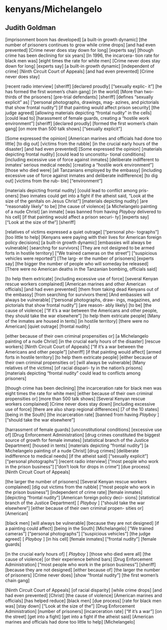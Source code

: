 # kenyans/Michelangelo
## Judith Goldman
[imprisonment boom has developed] [a built-in growth dynamic] [the
number of prisoners continues to grow while crime drops] [and had
even prevented] [Crime never does stay down for long] [experts say]
[though crime has been declining for six years] [In 1996, the incarcera-
tion rate for black men was] [eight times the rate for white men]
[Crime never does stay down for long] [experts say] [a built-in growth
dynamic] [independent of crime] [Ninth Circuit Court of Appeals]
[and had even prevented] [Crime never does stay]

[recent radio interview] [sheriff] [declared proudly] [“sexually explic-
it”] [he has formed the first women’s chain gang] [in the world] [More
than two-thirds of the prisoners] [pre-trial defendants] [sheriff]
[defines “sexually explicit” as] [“personal photographs, drawings, mag-
azines, and pictorials that show frontal nudity”] [if that painting would
affect prison security] [the judge agreed] [allowing materials depicting
“frontal nudity” in the cells] [could lead to] [harassment of female
guards, creating a “hostile work environment”] [sheriff] [declared
proudly] [formed the first women’s chain gang] [on more than 500 talk
shows] [“sexually explicit”]

[Some expressed the opinion] [American marines and officials had done
too little] [to dig out] [victims from the rubble] [in the crucial early
hours of the disaster] [and had even prevented] [Some expressed the
opinion] [materials depicting frontal nudity] [could lead to unconstitu-
tional conditions] [including excessive use of force against inmates]
[deliberate indifferent to inmates’ serious medical needs] [creating a
“hostile work environment”] [those who died were] [all Tanzanians
employed by the embassy] [including excessive use of force against
inmates and deliberate indifference] [to dig out] [victims from the rub-
ble] [“environment”]

[materials depicting frontal nudity] [could lead to conflict among pris-
oners] [two inmates could get into a fight if the atheist said, “Look at
the size of the genitals on Jesus Christ”] [materials depicting nudity]
[are “reasonably likely” to be] [the cause of violence] [a Michelangelo
painting of a nude Christ] [an inmate] [was banned from having
 _Playboy_ delivered to his cell] [if that painting would affect a prison
securi-
ty] [experts say] [“Look at the size of the”] [sheriff]

[relatives of victims expressed a quiet outrage] [“personal pho-
tographs”] [too little to help] [Kenyans were paying with their lives for
American foreign policy decisions] [a built-in growth dynamic]
[embassies will always be vulnerable] [searchng for survivors] [They
are not designed to be armed forts in hostile territory] [“We trained
cameras on the street”] [“suspicious vehicles were reported”] [The larg-
er the number of prisoners] [experts say] [the bigger the number of
people who will someday be released] [There were no American deaths
in the Tanzanian bombing, officials said]

[to help them extricate] [including excessive use of force] [several
Kenyan rescue workers complained] [American marines and other
American officials] [and had even prevented] [them from taking dead
Kenyans out of the embassy] [from searching for survivors there] [And
embassies will always be vulnerable] [“personal photographs, draw-
ings, magazines, and pictorials that show frontal nudity”] [are reason-
ably likely] [to be] [the cause of violence] [“If it’s a war between the
Americans and other people, they should take the war elsewhere”] [to
help them extricate people] [Many of the inmates are housed in tents]
[in hostile territory] [there were no American] [quiet outrage] [frontal
nudity]

[either because of their own criminal propensities or] [a Michelangelo
painting of a nude Christ] [in the crucial early hours of the disaster]
[rescue workers] [Ninth Circuit Court of Appeals] [“If it’s a war
between the Americans and other people”] [sheriff] [if that painting
would affect] [armed forts in hostile territory] [to help them extricate
people] [either because of their own criminal propensities or] [will
always be vulnerable] [Many relatives of the victims] [of racial dispari-
ty in the nation’s prisons] [materials depicting “frontal nudity” could
lead to conflicts among prisoners]

[though crime has been declining] [the incarceration rate for black men
was eight times the rate for white men] [either because of their own
criminal propensities or] [more than 500 talk shows] [Several Kenyan
rescue workers complained] [Crime never does stay down] [including
excessive use of force] [there are also sharp regional differences] [7 of
the 10 states] [being in the South] [the incarceration rate] [banned from
having _Playboy_ ] [“should take the war elsewhere”]

[harrassment of female guards] [unconstitutional conditions] [excessive
use of] [Drug Enforcement Administration] [drug crimes constituted
the biggest source of growth for female inmates] [statistical branch of
the Justice Department] [housed in tents] [materials depicting “frontal
nudity”] [a Michelangelo painting of a nude Christ] [drug crimes]
[deliberate indifference to medical needs] [if the atheist said] [“sexually
explicit”] [“personal photographs”] [recent radio interview] [“most
people who work in the prison business”] [“don’t look for drops in
crime”] [due process] [Ninth Circuit Court of Appeals]

[the larger the number of prisoners] [Several Kenyan rescue workers
complained] [dig out victims from the rubble] [“most people who
work in the prison business”] [independent of crime rate] [female
inmates] [depicting “frontal nudity”] [American foreign policy deci-
sions] [statistical branch of the Justice Department] [ _Playboy_ ] [“should
take the war elsewhere”] [either because of their own criminal propen-
sities or] [American]

[black men] [will always be vulnerable] [because they are not
designed] [if a painting could affect] [being in the South]
[Michelangelo] [“We trained cameras”] [“personal photographs”]
[“suspicious vehicles”] [the judge agreed] [ _Playboy_ ] [in his cell]
[female inmates] [“frontal nudity”] [female guards]

[in the crucial early hours of] [ _Playboy_ ] [those who died were all] [the
cause of violence] [or their experience behind bars] [Drug Enforcement
Administration] [“most people who work in the prison business”]
[sheriff] [because they are not designed] [either because of] [the larger
the number of prisoners] [Crime never does] [show “frontal nudity”]
[the first women’s chain gang]

[Ninth Circuit Court of Appeals] [of racial disparity] [while crime
drops] [and had even prevented] [Christ] [the cause of violence]
[American marines and officials] [has helped reduce] [black men] [due
process] [rate for black men was] [stay down] [“Look at the size of
the”] [Drug Enforcement Administration] [number of prisoners]
[incarceration rate] [“If it’s a war”] [on the street] [get into a fight] [get
into a fight if the atheist said] [American marines and officials had done
too little to help] [Michelangelo]